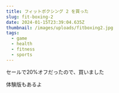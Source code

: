 ```yaml
---
title: フィットボクシング 2 を買った
slug: fit-boxing-2
date: 2024-01-15T23:39:04.635Z
thumbnail: /images/uploads/fitboxing2.jpg
tags:
  - game
  - health
  - fitness
  - sports
---
```

セールで20%オフだったので、買いました

体験版もあるよ